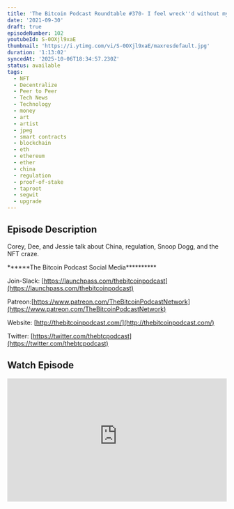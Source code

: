 ```yaml
---
title: 'The Bitcoin Podcast Roundtable #370- I feel wreck''d without my  China Girl'
date: '2021-09-30'
draft: true
episodeNumber: 102
youtubeId: S-0OXjl9xaE
thumbnail: 'https://i.ytimg.com/vi/S-0OXjl9xaE/maxresdefault.jpg'
duration: '1:13:02'
syncedAt: '2025-10-06T18:34:57.230Z'
status: available
tags:
  - NFT
  - Decentralize
  - Peer to Peer
  - Tech News
  - Technology
  - money
  - art
  - artist
  - jpeg
  - smart contracts
  - blockchain
  - eth
  - ethereum
  - ether
  - china
  - regulation
  - proof-of-stake
  - taproot
  - segwit
  - upgrade
---
```

## Episode Description

Corey, Dee, and Jessie talk about China, regulation, Snoop Dogg, and the NFT craze.  
  
\*\*\*\*\*\*The Bitcoin Podcast Social Media\*\*\*\*\*\*\*\*\*\*  
Join-Slack: [https://launchpass.com/thebitcoinpodcast](https://launchpass.com/thebitcoinpodcast)  
Patreon:[https://www.patreon.com/TheBitcoinPodcastNetwork](https://www.patreon.com/TheBitcoinPodcastNetwork)  
Website: [http://thebitcoinpodcast.com/](http://thebitcoinpodcast.com/)  
Twitter: [https://twitter.com/thebtcpodcast](https://twitter.com/thebtcpodcast)

## Watch Episode

<div style="position: relative; padding-bottom: 56.25%; height: 0; overflow: hidden;">
  <iframe
    src="https://www.youtube-nocookie.com/embed/S-0OXjl9xaE"
    style="position: absolute; top: 0; left: 0; width: 100%; height: 100%;"
    frameborder="0"
    allow="accelerometer; autoplay; clipboard-write; encrypted-media; gyroscope; picture-in-picture"
    allowfullscreen
  ></iframe>
</div>

